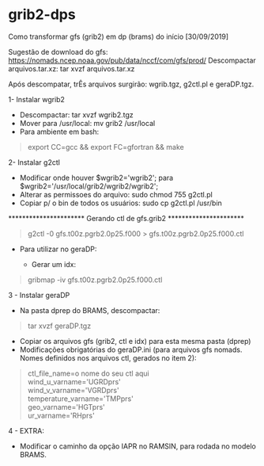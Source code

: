 # grib2-dps
Como transformar gfs (grib2) em dp (brams) do início [30/09/2019]

Sugestão de download do gfs: https://nomads.ncep.noaa.gov/pub/data/nccf/com/gfs/prod/
Descompactar arquivos.tar.xz: tar xvzf arquivos.tar.xz 

Após descompatar, trÊs arquivos surgirão: 
wgrib.tgz, 
g2ctl.pl e 
geraDP.tgz. 


1- Instalar wgrib2
- Descompactar: tar xvzf wgrib2.tgz
- Mover para /usr/local: mv grib2 /usr/local
- Para ambiente em bash: 

>export CC=gcc && export FC=gfortran && make

2- Instalar g2ctl

- Modificar onde houver $wgrib2='wgrib2'; para $wgrib2='/usr/local/grib2/wgrib2/wgrib2';
- Alterar as permissoes do arquivo: sudo chmod 755 g2ctl.pl
- Copiar p/ o bin de todos os usuários: sudo cp g2ctl.pl /usr/bin

********************** Gerando ctl de gfs.grib2 ********************** 

>g2ctl -0 gfs.t00z.pgrb2.0p25.f000 > gfs.t00z.pgrb2.0p25.f000.ctl

- Para utilizar no geraDP:

    - Gerar um idx: 
>gribmap -iv gfs.t00z.pgrb2.0p25.f000.ctl

3 - Instalar geraDP

- Na pasta dprep do BRAMS, descompactar: 

>tar xvzf geraDP.tgz

- Copiar os arquivos gfs (grib2, ctl e idx) para esta mesma pasta (dprep)
- Modificações obrigatórias do geraDP.ini (para arquivos gfs nomads. Nomes definidos nos arquivos ctl, gerados no item 2):

>ctl_file_name=o nome do seu ctl aqui\
>wind_u_varname='UGRDprs'\
>wind_v_varname='VGRDprs'\
>temperature_varname='TMPprs'\
>geo_varname='HGTprs'\
>ur_varname='RHprs' 

4 - EXTRA: 
- Modificar o caminho da opção IAPR no RAMSIN, para rodada no modelo BRAMS. 
